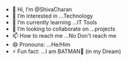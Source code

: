 - 👋 Hi, I’m @ShivaCharan
- 👀 I’m interested in ...Technology
- 🌱 I’m currently learning ...IT Tools
- 💞️ I’m looking to collaborate on ...projects
- 📫 How to reach me ...No Don't reach me
- 😄 Pronouns: ...He/Him
- ⚡ Fun fact: ...I am BATMAN🦇 (in my Dream)

<!---
Charan-013/Charan-013 is a ✨ special ✨ repository because its `README.md` (this file) appears on your GitHub profile.
You can click the Preview link to take a look at your changes.
--->
